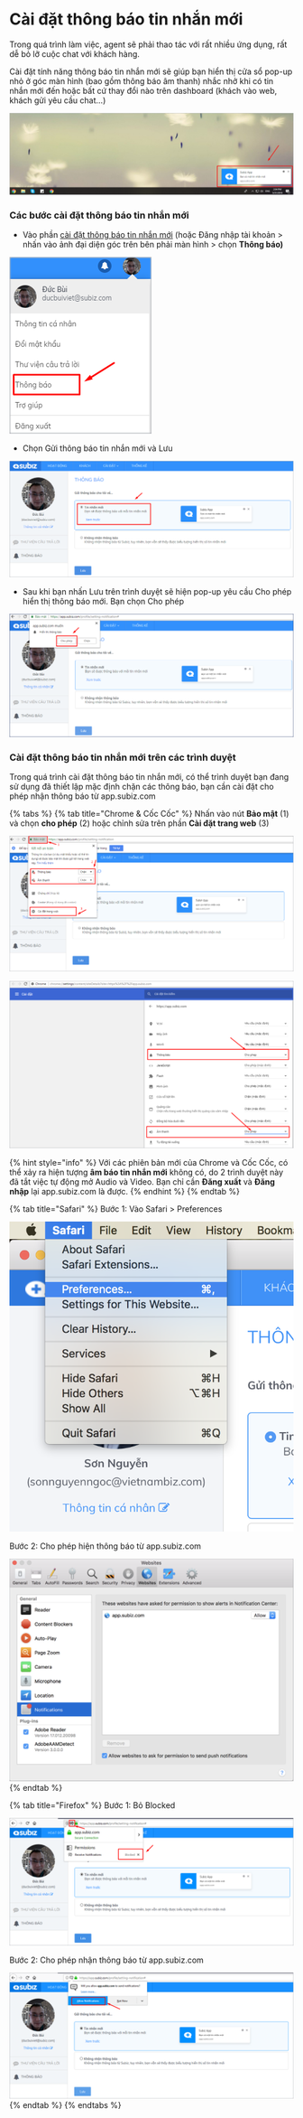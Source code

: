 # Cài đặt thông báo tin nhắn mới

Trong quá trình làm việc, agent sẽ phải thao tác với rất nhiều ứng dụng, rất dễ bỏ lỡ cuộc chat với khách hàng.

Cài đặt tính năng thông báo tin nhắn mới sẽ giúp bạn hiển thị cửa sổ pop-up nhỏ ở góc màn hình \(bao gồm thông báo âm thanh\) nhắc nhở khi có tin nhắn mới đến hoặc bất cứ thay đổi nào trên dashboard \(khách vào web, khách gửi yêu cầu chat…\) 

![Th&#xF4;ng b&#xE1;o tin nh&#x1EAF;n m&#x1EDB;i tr&#xEA;n m&#xE0;n h&#xEC;nh](../../../.gitbook/assets/thong-bao-man-hinh.png)

### Các bước cài đặt thông báo tin nhắn mới 

* Vào phần [cài đặt thông báo tin nhắn mới](https://app.subiz.com/profile/setting-notification) \(hoặc Đăng nhập tài khoản &gt; nhấn vào ảnh đại diện góc trên bên phải màn hình &gt; chọn **Thông báo\)**

![Ch&#x1ECD;n c&#xE0;i &#x111;&#x1EB7;t th&#xF4;ng b&#xE1;o tin nh&#x1EAF;n m&#x1EDB;i](../../../.gitbook/assets/thong-bao.png)

* Chọn Gửi thông báo tin nhắn mới và Lưu

![Ch&#x1ECD;n th&#xF4;ng b&#xE1;o tin nh&#x1EAF;n v&#xE0; L&#x1B0;u](../../../.gitbook/assets/chon-thong-bao-tin-nhan.png)

* Sau khi bạn nhấn Lưu trên trình duyệt sẽ hiện pop-up yêu cầu Cho phép hiển thị thông báo mới. Bạn chọn Cho phép

![Cho ph&#xE9;p hi&#x1EC3;n th&#x1ECB; th&#xF4;ng b&#xE1;o m&#x1EDB;i](../../../.gitbook/assets/cho-phep-hien-thong-bao.png)

### Cài đặt thông báo tin nhắn mới trên các trình duyệt

Trong quá trình cài đặt thông báo tin nhắn mới, có thể trình duyệt bạn đang sử dụng đã thiết lập mặc định chặn các thông báo, bạn cần cài đặt cho phép nhận thông báo từ app.subiz.com

{% tabs %}
{% tab title="Chrome & Cốc Cốc" %}
Nhấn vào nút **Bảo mật** \(1\) và chọn **cho phép** \(2\) hoặc chỉnh sửa trên phần **Cài đặt trang web** \(3\)

![C&#xE0;i &#x111;&#x1EB7;t cho ph&#xE9;p hi&#x1EC7;n th&#xF4;ng b&#xE1;o tin nh&#x1EAF;n v&#xE0; &#xE2;m thanh](../../../.gitbook/assets/bo-chan-thong-bao-tren-chrome%20%281%29.png)

![Cho ph&#xE9;p hi&#x1EC7;n th&#xF4;ng b&#xE1;o v&#xE0; &#xE2;m thanh tr&#xEA;n ph&#x1EA7;n C&#xE0;i &#x111;&#x1EB7;t trang web](../../../.gitbook/assets/cho-phep-tren-chrome%20%281%29.png)

{% hint style="info" %}
Với các phiên bản mới của Chrome và Cốc Cốc, có thể xảy ra hiện tượng **âm báo tin nhắn mới** không có, do 2 trình duyệt này đã tắt việc tự động mở Audio và Video. Bạn chỉ cần **Đăng xuất** và **Đăng nhập** lại app.subiz.com là được.
{% endhint %}
{% endtab %}

{% tab title="Safari" %}
Bước 1: Vào Safari &gt; Preferences

![](../../../.gitbook/assets/safari-1.png)

Bước 2: Cho phép hiện thông báo từ app.subiz.com

![Cho ph&#xE9;p hi&#x1EC7;n th&#xF4;ng b&#xE1;o t&#x1EEB; app.subiz.com](../../../.gitbook/assets/safari-2.png)
{% endtab %}

{% tab title="Firefox" %}
Bước 1: Bỏ Blocked

![B&#x1ECF; Blocked](../../../.gitbook/assets/firefox.png)

Bước 2: Cho phép nhận thông báo từ app.subiz.com

![Cho ph&#xE9;p nh&#x1EAD;n th&#xF4;ng b&#xE1;o sau khi nh&#x1EA5;n L&#x1B0;u](../../../.gitbook/assets/firefox-2.png)
{% endtab %}
{% endtabs %}





